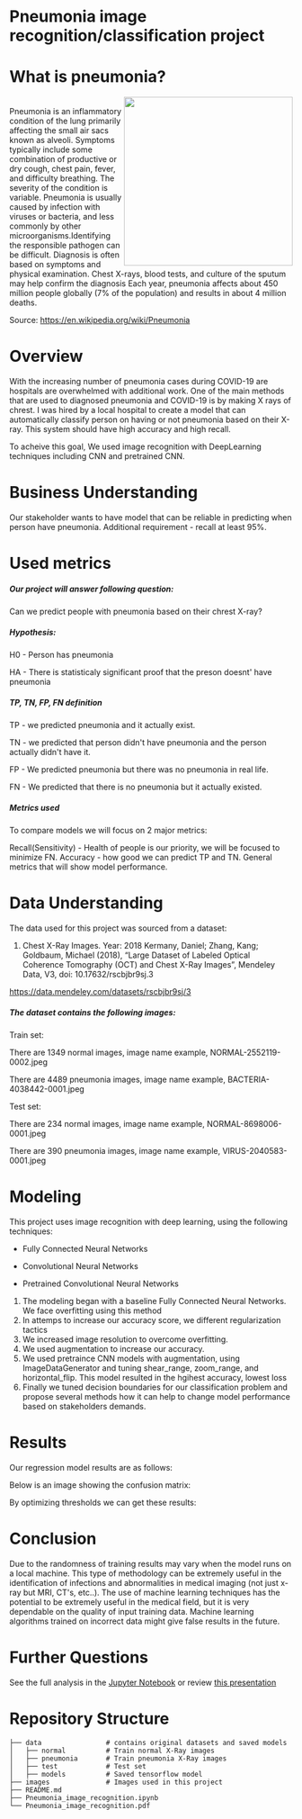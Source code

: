 # Pneumonia image recognition/classification project

# What is pneumonia?

<img src='./images/300_pneu.jpg' width=300 align='right'/>
<br>
Pneumonia is an inflammatory condition of the lung primarily affecting the small air sacs known as alveoli. Symptoms typically include some combination of productive or dry cough, chest pain, fever, and difficulty breathing. The severity of the condition is variable.
Pneumonia is usually caused by infection with viruses or bacteria, and less commonly by other microorganisms.Identifying the responsible pathogen can be difficult. Diagnosis is often based on symptoms and physical examination. Chest X-rays, blood tests, and culture of the sputum may help confirm the diagnosis
Each year, pneumonia affects about 450 million people globally (7% of the population) and results in about 4 million deaths.

Source: https://en.wikipedia.org/wiki/Pneumonia 


# Overview
With the increasing number of pneumonia cases during COVID-19 are hospitals are overwhelmed with additional work. One of the main methods that are used to diagnosed pneumonia and COVID-19 is by making X rays of chrest. I was hired by a local hospital to create a model that can automatically classify person on having or not pneumonia based on their X-ray. This system should have high accuracy and high recall.

To acheive this goal, We used image recognition with DeepLearning techniques including CNN and pretrained CNN.


# Business Understanding
Our stakeholder wants to have model that can be reliable in predicting when person have pneumonia.
Additional requirement - recall at least 95%.

# Used metrics
##### Our project will answer following question:
Can we predict people with pneumonia based on their chrest X-ray?

##### Hypothesis:
H0 - Person has pneumonia

HA - There is statisticaly significant proof that the preson doesnt' have pneumonia

##### TP, TN, FP, FN definition
TP - we predicted pneumonia and it actually exist.

TN - we predicted that person didn't have pneumonia and the person actually didn't have it.

FP - We predicted pneumonia but there was no pneumonia in real life.

FN - We predicted that there is no pneumonia but it actually existed.

##### Metrics used
To compare models we will focus on 2 major metrics:

Recall(Sensitivity) - Health of people is our priority, we will be focused to minimize FN.
Accuracy - how good we can predict TP and TN. General metrics that will show model performance.


# Data Understanding
The data used for this project was sourced from a dataset:

1) Chest X-Ray Images. Year: 2018 Kermany, Daniel; Zhang, Kang; Goldbaum, Michael (2018), “Large Dataset of Labeled Optical Coherence Tomography (OCT) and Chest X-Ray Images”, Mendeley Data, V3, doi: 10.17632/rscbjbr9sj.3

https://data.mendeley.com/datasets/rscbjbr9sj/3

##### The dataset contains the following images:

Train set:

There are 1349 normal images, image name example, NORMAL-2552119-0002.jpeg

There are 4489 pneumonia images, image name example, BACTERIA-4038442-0001.jpeg

Test set:

There are 234 normal images, image name example, NORMAL-8698006-0001.jpeg

There are 390 pneumonia images, image name example, VIRUS-2040583-0001.jpeg


# Modeling

This project uses image recognition with deep learning, using the following techniques:

- Fully Connected Neural Networks

- Convolutional Neural Networks

- Pretrained Convolutional Neural Networks

1. The modeling began with a baseline Fully Connected Neural Networks. We face overfitting using this method 
2. In attemps to increase our accuracy score, we different regularization tactics 
3. We increased image resolution to overcome overfitting.
4. We used  augmentation to increase our accuracy. 
5. We used pretraince CNN models with augmentation, using ImageDataGenerator and tuning shear_range, zoom_range, and horizontal_flip. This model resulted in the hgihest accuracy, lowest loss
6. Finally we tuned decision boundaries for our classification problem and propose several methods how it can help to change model performance based on stakeholders demands. 

#  Results
Our regression model results are as follows:




Below is an image showing the confusion matrix:



By optimizing thresholds we can get these results:



# Conclusion
Due to the randomness of training results may vary when the model runs on a local machine.
This type of methodology can be extremely useful in the identification of infections and abnormalities in medical imaging (not just x-ray but MRI, CT's, etc..). The use of machine learning techniques has the potential to be extremely useful in the medical field, but it is very dependable on the quality of input training data. Machine learning algorithms trained on incorrect data might give false results in the future. 


# Further Questions
See the full analysis in the [Jupyter Notebook](https://github.com/314ka4y/Image_classification/blob/main/Project_classification.ipynb) or review [this presentation]()


# Repository Structure
```
├── data                # contains original datasets and saved models
│   ├── normal          # Train normal X-Ray images 
│   ├── pneumonia       # Train pneumonia X-Ray images
│   ├── test            # Test set 
│   ├── models          # Saved tensorflow model
├── images              # Images used in this project
├── README.md
├── Pneumonia_image_recognition.ipynb
└── Pneumonia_image_recognition.pdf